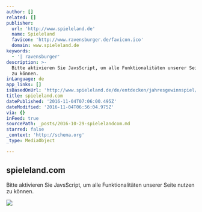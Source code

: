 ```yaml
---
author: []
related: []
publisher:
  url: 'http://www.spieleland.de'
  name: Spieleland
  favicon: 'http://www.ravensburger.de/favicon.ico'
  domain: www.spieleland.de
keywords:
  - '| ravensburger'
description: >-
  Bitte aktivieren Sie JavsScript, um alle Funktionalitäten unserer Seite nutzen
  zu können.
inLanguage: de
app_links: []
isBasedOnUrl: 'http://www.spieleland.de/de/entdecken/jahresgewinnspiel/index.html'
title: spieleland.com
datePublished: '2016-11-04T07:06:00.495Z'
dateModified: '2016-11-04T06:56:04.975Z'
via: {}
inFeed: true
sourcePath: _posts/2016-10-29-spielelandcom.md
starred: false
_context: 'http://schema.org'
_type: MediaObject

---
```

<article style=""><h1>spieleland.com</h1><p>Bitte aktivieren Sie JavsScript, um alle Funktionalitäten unserer Seite nutzen zu können.</p><img src="http://www.spieleland.de/content/wcm/mediadata/images/Germany/Gewinnspiel/Teaser_Gewinnspiel_2016_756x270px_VS02.jpg" /></article>